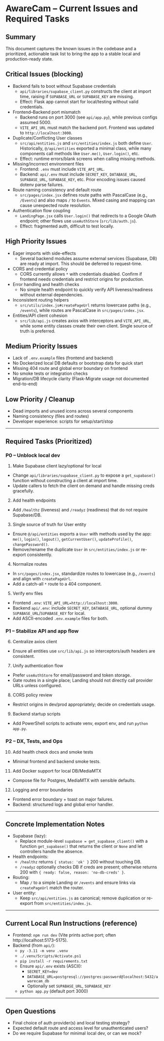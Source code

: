 # AwareCam – Current Issues and Required Tasks

## Summary
This document captures the known issues in the codebase and a prioritized, actionable task list to bring the app to a stable local and production-ready state.

## Critical Issues (blocking)
- Backend fails to boot without Supabase credentials
  - `api/libraries/supabase_client.py` constructs the client at import time, raising if `SUPABASE_URL` or `SUPABASE_KEY` are missing.
  - Effect: Flask app cannot start for local/testing without valid credentials.
- Frontend–Backend port mismatch
  - Backend runs on port 3000 (see `api/app.py`), while previous configs assumed 5000.
  - `VITE_API_URL` must match the backend port. Frontend was updated to `http://localhost:3000`.
- Duplicate/Conflicting User classes
  - `src/api/entities.js` and `src/entities/index.js` both define `User`. Historically, `@/api/entities` exported a minimal class, while many components call methods like `User.me()`, `User.login()`, etc.
  - Effect: runtime errors/blank screens when calling missing methods.
- Missing/incorrect environment files
  - Frontend: `.env` must include `VITE_API_URL`.
  - Backend: `api/.env` must include `SECRET_KEY`, `DATABASE_URL`, `SUPABASE_URL`, `SUPABASE_KEY`, etc. Prior encoding issues caused dotenv parse failures.
- Route naming consistency and default route
  - `src/pages/index.jsx` defines route paths with PascalCase (e.g., `/Events`) and also maps `/` to `Events`. Mixed casing and mapping can cause unexpected route resolution.
- Authentication flow coupling
  - `LandingPage.jsx` calls `User.login()` that redirects to a Google OAuth endpoint; other flows use `useAuthStore` (`src/lib/auth.js`).
  - Effect: fragmented auth, difficult to test locally.

## High Priority Issues
- Eager imports with side-effects
  - Several backend modules assume external services (Supabase, DB) are ready at import. This should be deferred to request-time.
- CORS and credential policy
  - CORS currently allows `*` with credentials disabled. Confirm if frontend needs credentials and restrict origins for production.
- Error handling and health checks
  - No simple health endpoint to quickly verify API liveness/readiness without external dependencies.
- Inconsistent routing helpers
  - `src/utils/index.js#createPageUrl` returns lowercase paths (e.g., `/events`), while routes are PascalCase in `src/pages/index.jsx`.
- Entities/API client cohesion
  - `src/lib/api.js` creates axios with interceptors and `VITE_API_URL`, while some entity classes create their own client. Single source of truth is preferred.

## Medium Priority Issues
- Lack of `.env.example` files (frontend and backend)
- No Dockerized local DB defaults or bootstrap data for quick start
- Missing 404 route and global error boundary on frontend
- No smoke tests or integration checks
- Migration/DB lifecycle clarity (Flask-Migrate usage not documented end-to-end)

## Low Priority / Cleanup
- Dead imports and unused icons across several components
- Naming consistency (files and routes)
- Developer experience: scripts for setup/start/stop

---

## Required Tasks (Prioritized)

### P0 – Unblock local dev
1) Make Supabase client lazy/optional for local
- Change `api/libraries/supabase_client.py` to expose a `get_supabase()` function without constructing a client at import time.
- Update callers to fetch the client on demand and handle missing creds gracefully.

2) Add health endpoints
- Add `/healthz` (liveness) and `/readyz` (readiness) that do not require Supabase/DB.

3) Single source of truth for User entity
- Ensure `@/api/entities` exports a `User` with methods used by the app: `me()`, `login()`, `logout()`, `getCurrentUser()`, `updateProfile()`, `changePassword()`.
- Remove/rename the duplicate `User` in `src/entities/index.js` or re-export consistently.

4) Normalize routes
- In `src/pages/index.jsx`, standardize routes to lowercase (e.g., `/events`) and align with `createPageUrl`.
- Add a catch-all `*` route to a 404 component.

5) Verify env files
- Frontend `.env`: `VITE_API_URL=http://localhost:3000`.
- Backend `api/.env`: include `SECRET_KEY`, `DATABASE_URL`, optional dummy `SUPABASE_URL`/`SUPABASE_KEY` for local.
- Add ASCII-encoded `.env.example` files for both.

### P1 – Stabilize API and app flow
6) Centralize axios client
- Ensure all entities use `src/lib/api.js` so interceptors/auth headers are consistent.

7) Unify authentication flow
- Prefer `useAuthStore` for email/password and token storage.
- Gate routes in a single place; Landing should not directly call provider URLs unless configured.

8) CORS policy review
- Restrict origins in dev/prod appropriately; decide on credentials usage.

9) Backend startup scripts
- Add PowerShell scripts to activate venv, export env, and run `python app.py`.

### P2 – DX, Tests, and Ops
10) Add health check docs and smoke tests
- Minimal frontend and backend smoke tests.

11) Add Docker support for local DB/MediaMTX
- Compose file for Postgres, MediaMTX with sensible defaults.

12) Logging and error boundaries
- Frontend error boundary + toast on major failures.
- Backend: structured logs and global error handler.

---

## Concrete Implementation Notes
- Supabase (lazy):
  - Replace module-level `supabase = get_supabase_client()` with a function `get_supabase()` that returns the client or `None` and let controllers handle the absence.
- Health endpoints:
  - `/healthz` returns `{ status: 'ok' }` 200 without touching DB.
  - `/readyz` optionally checks DB if creds are present; otherwise returns 200 with `{ ready: false, reason: 'no-db-creds' }`.
- Routing:
  - Map `/` to a simple Landing or `/events` and ensure links via `createPageUrl` match the router.
- User entity:
  - Keep `src/api/entities.js` as canonical; remove duplication or re-export from `src/entities/index.js`.

---

## Current Local Run Instructions (reference)
- Frontend: `npm run dev` (Vite prints active port; often http://localhost:5173–5175).
- Backend (from `api/`):
  - `py -3.11 -m venv .venv`
  - `./.venv/Scripts/Activate.ps1`
  - `pip install -r requirements.txt`
  - Ensure `api/.env` exists (ASCII):
    - `SECRET_KEY=dev`
    - `DATABASE_URL=postgresql://postgres:password@localhost:5432/awarecam_db`
    - Optionally set `SUPABASE_URL`, `SUPABASE_KEY`
  - `python app.py` (default port 3000)

---

## Open Questions
- Final choice of auth provider(s) and local testing strategy?
- Expected default route and access level for unauthenticated users?
- Do we require Supabase for minimal local dev, or can we mock?
